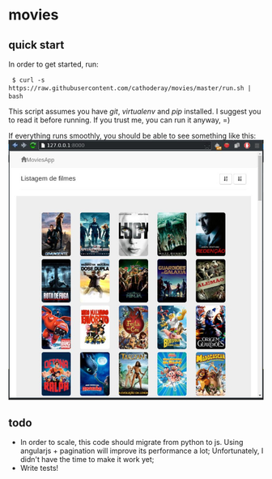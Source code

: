 # movies


## quick start

In order to get started, run:
```shell
 $ curl -s https://raw.githubusercontent.com/cathoderay/movies/master/run.sh | bash
```
This script assumes you have *git*, *virtualenv* and *pip* installed. I suggest you to read it before running. If you trust me, you can run it anyway, =)

If everything runs smoothly, you should be able to see something like this:
![Screenshot](https://github.com/cathoderay/movies/blob/master/screenshots/home.jpg)



## todo
   * In order to scale, this code should migrate from python to js. Using angularjs + pagination will improve its performance a lot; Unfortunately, I didn't have the time to make it work yet;
   * Write tests!

